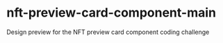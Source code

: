 # nft-preview-card-component-main
Design preview for the NFT preview card component coding challenge
